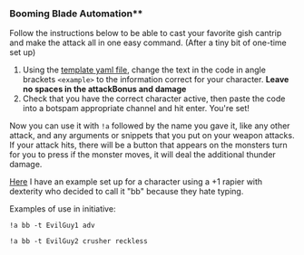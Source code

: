 ### Booming Blade Automation**
Follow the instructions below to be able to cast your favorite gish cantrip and make the attack all in one easy command.  (After a tiny bit of one-time set up)

1. Using the [template yaml file](https://github.com/ItsQc/Avrae-Projects/blob/86ef6f069b356b702bf91b5ed261f0e24e50ca8c/automations/boomingBlade_template.yaml), change the text in the code in angle brackets ``<example>`` to the information correct for your character. __Leave no spaces in the attackBonus and damage__
3. Check that you have the correct character active, then paste the code into a botspam appropriate channel and hit enter.
You're set!

Now you can use it with ``!a`` followed by the name you gave it, like any other attack, and any arguments or snippets that you put on your weapon attacks. If your attack hits, there will be a button that appears on the monsters turn for you to press if the monster moves, it will deal the additional thunder damage.

[Here](https://github.com/ItsQc/Avrae-Projects/blob/86ef6f069b356b702bf91b5ed261f0e24e50ca8c/automations/boomingBlade_example.yaml) I have an example set up for a character using a +1 rapier with dexterity who decided to call it "bb" because they hate typing.

Examples of use in initiative:

``!a bb -t EvilGuy1 adv``

``!a bb -t EvilGuy2 crusher reckless``
